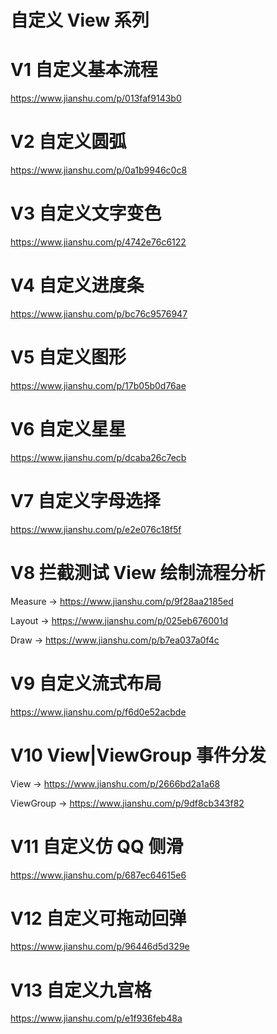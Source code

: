 # 自定义 View 系列

# V1 自定义基本流程
https://www.jianshu.com/p/013faf9143b0

# V2 自定义圆弧
https://www.jianshu.com/p/0a1b9946c0c8

# V3 自定义文字变色
https://www.jianshu.com/p/4742e76c6122

# V4 自定义进度条
https://www.jianshu.com/p/bc76c9576947

# V5 自定义图形
https://www.jianshu.com/p/17b05b0d76ae

# V6 自定义星星
https://www.jianshu.com/p/dcaba26c7ecb

# V7 自定义字母选择
https://www.jianshu.com/p/e2e076c18f5f

# V8 拦截测试 View 绘制流程分析 
Measure -> https://www.jianshu.com/p/9f28aa2185ed

Layout -> https://www.jianshu.com/p/025eb676001d

Draw -> https://www.jianshu.com/p/b7ea037a0f4c

# V9 自定义流式布局
https://www.jianshu.com/p/f6d0e52acbde

# V10 View|ViewGroup 事件分发
View -> https://www.jianshu.com/p/2666bd2a1a68

ViewGroup -> https://www.jianshu.com/p/9df8cb343f82

# V11 自定义仿 QQ 侧滑
https://www.jianshu.com/p/687ec64615e6

# V12 自定义可拖动回弹
https://www.jianshu.com/p/96446d5d329e

# V13 自定义九宫格
https://www.jianshu.com/p/e1f936feb48a
